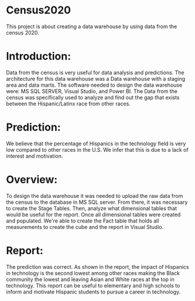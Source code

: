 # Census2020
This project is about creating a data warehouse by using data from the census 2020.

# Introduction: 
Data from the census is very useful for data analysis and predictions. The architecture for this data warehouse was a Data warehouse with a staging area and data marts. The software needed to design the data warehouse were: MS SQL SERVER, Visual Studio, and Power BI. The Data from the census was specifically used to analyze and find out the gap that exists between the Hispanic/Latinx race from other races.

# Prediction:
We believe that the percentage of Hispanics in the technology field is very low compared to other races in the U.S. We infer that this is due to a lack of interest and motivation.
 
 # Overview:
 To design the data warehouse it was needed to upload the raw data from the census to the database in MS SQL server. From there, it was necessary to create the Stage Tables. Then, analyze what dimensional tables that would be useful for the report. Once all dimensional tables were created and populated. We're able to create the Fact table that holds all measurements to create the cube and the report in Visual Studio.

# Report:
The prediction was correct. As shown in the report, the impact of Hispanics in technology is the second lowest among other races making the Black community the lowest and leaving Asian and White races at the top in technology. This report can be useful to elementary and high schools to inform and motivate Hispanic students to pursue a career in technology.
